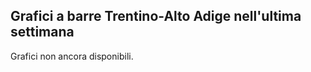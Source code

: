 ## Grafici a barre Trentino-Alto Adige nell'ultima settimana

Grafici non ancora disponibili.
<!--
Di seguito sono riportati i grafici a barre che mostrano l'andamento dei dati della pandemia in Trentino-Alto Adige nell'**ultima settimana**.

#### Nuovi positivi
![Nuovi positivi](/data/imgs/grafici/regioni/trentino-alto adige/07gg/nuovi_positivi.png)

#### Rapporto nuovi positivi / nuovi tamponi
![Nuovi positivi su nuovi tamponi](/data/imgs/grafici/regioni/trentino-alto adige/07gg/nuovi_positivi_su_nuovi_tamponi.png)

#### Rapporto nuovi positivi / nuovi casi testati
![Nuovi positivi su nuovi casi_testati](/data/imgs/grafici/regioni/trentino-alto adige/07gg/nuovi_positivi_su_nuovi_casi_testati.png)

#### Totale dei positivi
![Totale positivi](/data/imgs/grafici/regioni/trentino-alto adige/07gg/totale_positivi.png)

#### Variazione in percentuale del totale dei positivi
![Variazione totale positivi](/data/imgs/grafici/regioni/trentino-alto adige/07gg/variazione_totale_positivi_perc.png)

#### Positivi in terapia intensiva
![Terapia intensiva](/data/imgs/grafici/regioni/trentino-alto adige/07gg/terapia_intensiva.png)

#### Variazione in percentuale dei positivi in terapia intensiva
![Variazione terapia intensiva](/data/imgs/grafici/regioni/trentino-alto adige/07gg/variazione_terapia_intensiva_perc.png)

#### Rapporto positivi in terapia intensiva / positivi ospedalizzati
![Terapia intensiva su totale ospedalizzati](/data/imgs/grafici/regioni/trentino-alto adige/07gg/terapia_intensiva_su_totale_ospedalizzati.png)

#### Totale degli ospedalizzati
![Terapia ospedalizzati](/data/imgs/grafici/regioni/trentino-alto adige/07gg/totale_ospedalizzati.png)

#### Rapporto ospedalizzati / totale positivi
![totale ospedalizzati su totale positivi](/data/imgs/grafici/regioni/trentino-alto adige/07gg/totale_ospedalizzati_su_totale_positivi.png)

#### Nuovi deceduti
![Nuovi deceduti](/data/imgs/grafici/regioni/trentino-alto adige/07gg/nuovi_deceduti.png)

#### Nuovi dimessi guariti
![Nuovi dimessi guariti](/data/imgs/grafici/regioni/trentino-alto adige/07gg/nuovi_dimessi_guariti.png)

[Ritorna alla pagina delle regioni](https://github.com/antoniograsso21/covid19/tree/main/markdown/grafici/regioni)
-->